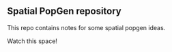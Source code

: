 ## Spatial PopGen repository

This repo contains notes for some spatial popgen ideas.

Watch this space!